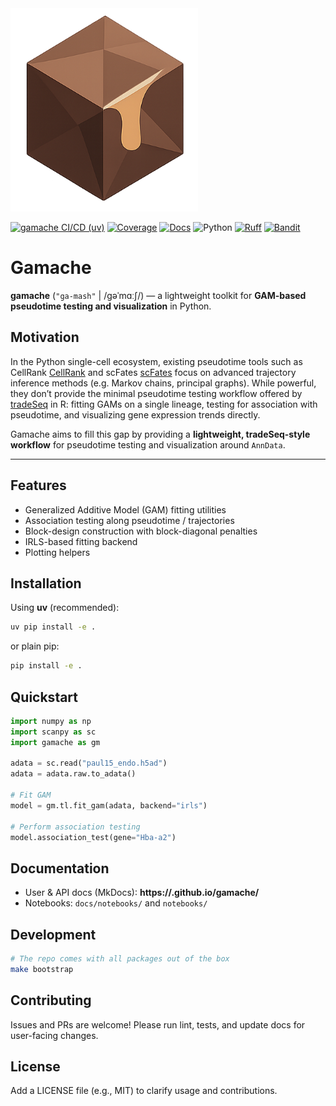 <img  src="docs/assets/gamache_logo.png" alt="gamache logo" width="300">

[![gamache CI/CD (uv)](https://github.com/lukasadam/gamache/actions/workflows/python-ci-cd.yml/badge.svg)](https://github.com/lukasadam/gamache/actions/workflows/python-ci-cd.yml)
[![Coverage](https://codecov.io/gh/lukasadam/gamache/branch/develop/graph/badge.svg)](https://codecov.io/gh/lukasadam/gamache)
[![Docs](https://img.shields.io/badge/docs-mkdocs--material-blue)](https://lukasadam.github.io/gamache/)
![Python](https://img.shields.io/badge/python-3.10%2B-blue)
[![Ruff](https://img.shields.io/badge/lint-ruff-1f6feb)](https://docs.astral.sh/ruff/)
[![Bandit](https://img.shields.io/badge/security-bandit-f58549)](https://bandit.readthedocs.io)

# Gamache

**gamache** (`"ga-mash"` | /ɡəˈmɑːʃ/) — a lightweight toolkit for **GAM-based pseudotime testing and visualization** in Python.

## Motivation

In the Python single-cell ecosystem, existing pseudotime tools such as CellRank [CellRank](https://cellrank.readthedocs.io/en/latest/) and scFates [scFates](https://scfates.readthedocs.io/en/latest/) focus on advanced trajectory inference methods (e.g. Markov chains, principal graphs). While powerful, they don’t provide the minimal pseudotime testing workflow offered by [tradeSeq](https://github.com/statOmics/tradeSeq) in R: fitting GAMs on a single lineage, testing for association with pseudotime, and visualizing gene expression trends directly.

Gamache aims to fill this gap by providing a **lightweight, tradeSeq-style workflow** for pseudotime testing and visualization around `AnnData`.

---

## Features

- Generalized Additive Model (GAM) fitting utilities
- Association testing along pseudotime / trajectories
- Block-design construction with block-diagonal penalties
- IRLS-based fitting backend
- Plotting helpers

## Installation

Using **uv** (recommended):

```bash
uv pip install -e .
```

or plain pip:

```bash
pip install -e .
```

## Quickstart

```python
import numpy as np
import scanpy as sc
import gamache as gm

adata = sc.read("paul15_endo.h5ad")
adata = adata.raw.to_adata()

# Fit GAM
model = gm.tl.fit_gam(adata, backend="irls")

# Perform association testing
model.association_test(gene="Hba-a2")
```

## Documentation

- User & API docs (MkDocs): **https://<ORG>.github.io/gamache/**
- Notebooks: `docs/notebooks/` and `notebooks/`

## Development

```bash
# The repo comes with all packages out of the box
make bootstrap
```

## Contributing

Issues and PRs are welcome! Please run lint, tests, and update docs for user-facing changes.

## License

Add a LICENSE file (e.g., MIT) to clarify usage and contributions.
